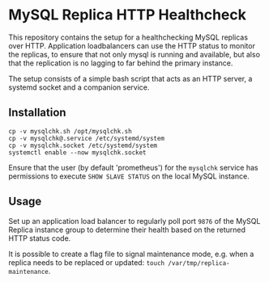 # MySQL Replica HTTP Healthcheck

This repository contains the setup for a healthchecking MySQL replicas over HTTP. Application loadbalancers can use the HTTP status to monitor the replicas, to ensure that not only mysql is running and available, but also that the replication is no lagging to far behind the primary instance.

The setup consists of a simple bash script that acts as an HTTP server, a systemd socket and a companion service.

## Installation
```
cp -v mysqlchk.sh /opt/mysqlchk.sh
cp -v mysqlchk@.service /etc/systemd/system
cp -v mysqlchk.socket /etc/systemd/system
systemctl enable --now mysqlchk.socket
```

Ensure that the user (by default 'prometheus') for the `mysqlchk` service has permissions to execute `SHOW SLAVE STATUS` on the local MySQL instance.

## Usage
Set up an application load balancer to regularly poll port `9876` of the MySQL Replica instance group to determine their health based on the returned HTTP status code.

It is possible to create a flag file to signal maintenance mode, e.g. when a replica needs to be replaced or updated: `touch /var/tmp/replica-maintenance`.
